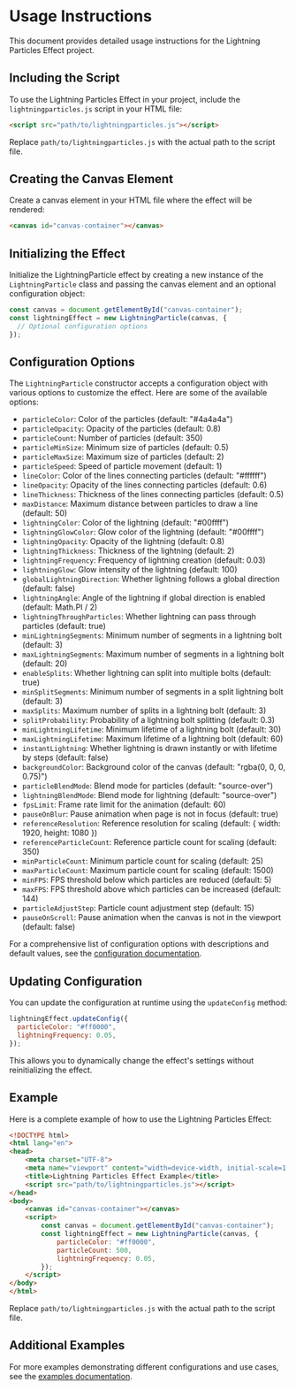 # Usage Instructions

This document provides detailed usage instructions for the Lightning Particles Effect project.

## Including the Script

To use the Lightning Particles Effect in your project, include the `lightningparticles.js` script in your HTML file:

```html
<script src="path/to/lightningparticles.js"></script>
```

Replace `path/to/lightningparticles.js` with the actual path to the script file.

## Creating the Canvas Element

Create a canvas element in your HTML file where the effect will be rendered:

```html
<canvas id="canvas-container"></canvas>
```

## Initializing the Effect

Initialize the LightningParticle effect by creating a new instance of the `LightningParticle` class and passing the canvas element and an optional configuration object:

```javascript
const canvas = document.getElementById("canvas-container");
const lightningEffect = new LightningParticle(canvas, {
  // Optional configuration options
});
```

## Configuration Options

The `LightningParticle` constructor accepts a configuration object with various options to customize the effect. Here are some of the available options:

- `particleColor`: Color of the particles (default: "#4a4a4a")
- `particleOpacity`: Opacity of the particles (default: 0.8)
- `particleCount`: Number of particles (default: 350)
- `particleMinSize`: Minimum size of particles (default: 0.5)
- `particleMaxSize`: Maximum size of particles (default: 2)
- `particleSpeed`: Speed of particle movement (default: 1)
- `lineColor`: Color of the lines connecting particles (default: "#ffffff")
- `lineOpacity`: Opacity of the lines connecting particles (default: 0.6)
- `lineThickness`: Thickness of the lines connecting particles (default: 0.5)
- `maxDistance`: Maximum distance between particles to draw a line (default: 50)
- `lightningColor`: Color of the lightning (default: "#00ffff")
- `lightningGlowColor`: Glow color of the lightning (default: "#00ffff")
- `lightningOpacity`: Opacity of the lightning (default: 0.8)
- `lightningThickness`: Thickness of the lightning (default: 2)
- `lightningFrequency`: Frequency of lightning creation (default: 0.03)
- `lightningGlow`: Glow intensity of the lightning (default: 100)
- `globalLightningDirection`: Whether lightning follows a global direction (default: false)
- `lightningAngle`: Angle of the lightning if global direction is enabled (default: Math.PI / 2)
- `lightningThroughParticles`: Whether lightning can pass through particles (default: true)
- `minLightningSegments`: Minimum number of segments in a lightning bolt (default: 3)
- `maxLightningSegments`: Maximum number of segments in a lightning bolt (default: 20)
- `enableSplits`: Whether lightning can split into multiple bolts (default: true)
- `minSplitSegments`: Minimum number of segments in a split lightning bolt (default: 3)
- `maxSplits`: Maximum number of splits in a lightning bolt (default: 3)
- `splitProbability`: Probability of a lightning bolt splitting (default: 0.3)
- `minLightningLifetime`: Minimum lifetime of a lightning bolt (default: 30)
- `maxLightningLifetime`: Maximum lifetime of a lightning bolt (default: 60)
- `instantLightning`: Whether lightning is drawn instantly or with lifetime by steps (default: false)
- `backgroundColor`: Background color of the canvas (default: "rgba(0, 0, 0, 0.75)")
- `particleBlendMode`: Blend mode for particles (default: "source-over")
- `lightningBlendMode`: Blend mode for lightning (default: "source-over")
- `fpsLimit`: Frame rate limit for the animation (default: 60)
- `pauseOnBlur`: Pause animation when page is not in focus (default: true)
- `referenceResolution`: Reference resolution for scaling (default: { width: 1920, height: 1080 })
- `referenceParticleCount`: Reference particle count for scaling (default: 350)
- `minParticleCount`: Minimum particle count for scaling (default: 25)
- `maxParticleCount`: Maximum particle count for scaling (default: 1500)
- `minFPS`: FPS threshold below which particles are reduced (default: 5)
- `maxFPS`: FPS threshold above which particles can be increased (default: 144)
- `particleAdjustStep`: Particle count adjustment step (default: 15)
- `pauseOnScroll`: Pause animation when the canvas is not in the viewport (default: false)

For a comprehensive list of configuration options with descriptions and default values, see the [configuration documentation](docs/configuration.md).

## Updating Configuration

You can update the configuration at runtime using the `updateConfig` method:

```javascript
lightningEffect.updateConfig({
  particleColor: "#ff0000",
  lightningFrequency: 0.05,
});
```

This allows you to dynamically change the effect's settings without reinitializing the effect.

## Example

Here is a complete example of how to use the Lightning Particles Effect:

```html
<!DOCTYPE html>
<html lang="en">
<head>
    <meta charset="UTF-8">
    <meta name="viewport" content="width=device-width, initial-scale=1.0">
    <title>Lightning Particles Effect Example</title>
    <script src="path/to/lightningparticles.js"></script>
</head>
<body>
    <canvas id="canvas-container"></canvas>
    <script>
        const canvas = document.getElementById("canvas-container");
        const lightningEffect = new LightningParticle(canvas, {
            particleColor: "#ff0000",
            particleCount: 500,
            lightningFrequency: 0.05,
        });
    </script>
</body>
</html>
```

Replace `path/to/lightningparticles.js` with the actual path to the script file.

## Additional Examples

For more examples demonstrating different configurations and use cases, see the [examples documentation](docs/examples.md).
